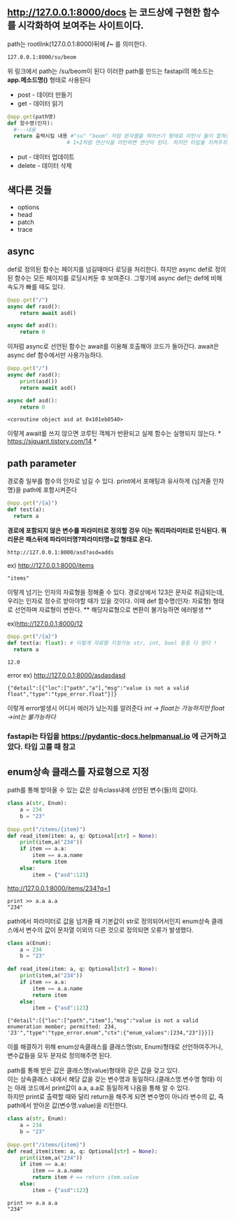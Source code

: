 ## http://127.0.0.1:8000/docs 는 코드상에 구현한 함수를 시각화하여 보여주는 사이트이다.

path는 rootlink(127.0.0.1:8000)뒤에 **/~** 를 의미한다.
~~~
127.0.0.1:8000/su/beom
~~~
위 링크에서 path는 /su/beom이 된다
이러한 path를 만드는 fastapi의 메소드는 **app.메소드명()** 형태로 사용된다
- post - 데이터 만들기
- get - 데이터 읽기
~~~python
@app.get(path명)
def 함수명(인자):
  #---내용
  return 출력시킬 내용 #"su" "beom" 처럼 문자열을 띄어쓰기 형태로 리턴시 둘이 합쳐진다 -> "subeom"
                   # 1+2처럼 연산식을 리턴하면 연산이 된다. 하지만 타입을 지켜주지 않으면 에러가 난다. ex) 1+'2'
~~~
- put - 데이터 업데이트
- delete - 데이터 삭제
## 색다른 것들
- options
- head
- patch
- trace


## async
def로 정의된 함수는 페이지를 넘길때마다 로딩을 처리한다.
하지만 async def로 정의된 함수는 모든 페이지를 로딩시켜둔 후 보여준다.
그렇기에 async def는 def에 비해 속도가 빠를 때도 있다.
~~~python
@app.get("/")
async def rasd():
    return await asd()

async def asd():
    return 0
~~~
이처럼 async로 선언된 함수는 await를 이용해 호출해야 코드가 돌아간다.
await은 async def 함수에서만 사용가능하다.

~~~python
@app.get("/")
async def rasd():
    print(asd())
    return await asd()

async def asd():
    return 0
~~~
~~~
<coroutine object asd at 0x101eb8540>
~~~
이렇게 await를 쓰지 않으면 코루틴 객체가 반환되고 실제 함수는 실행되지 않는다. * https://sjquant.tistory.com/14 *

## path parameter
경로중 일부를 함수의 인자로 넘길 수 있다. print에서 포매팅과 유사하게 {넘겨줄 인자명}을 path에 포함시켜준다
~~~python
@app.get("/{a}")
def test(a):
  return a
~~~

**경로에 포함되지 않은 변수를 파라미터로 정의할 겅우 이는 쿼리파라미터로 인식된다.
쿼리문은 패스뒤에 파라미터명?파라미터명=값 형태로 온다.**
~~~
http://127.0.0.1:8000/asd?asd=adds
~~~

ex) http://127.0.0.1:8000/items
~~~
"items"
~~~

이렇게 넘기는 인자의 자료형을 정해줄 수 있다. 
경로상에서 123은 문자로 취급되는데, 우리는 인자로 정수르 받아야할 때가 있을 것이다.
이때 def 함수명(인자: 자료형) 형태로 선언하며 자료형이 변한다.
** 해당자료형으로 변환이 불가능하면 에러발생 **

ex)http://127.0.0.1:8000/12
~~~python
@app.get("/{a}")
def test(a: float): # 이렇게 자료형 지정가능 str, int, bool 등등 다 된다 ! 
  return a
~~~
~~~
12.0
~~~

error ex) http://127.0.0.1:8000/asdasdasd
~~~
{"detail":[{"loc":["path","a"],"msg":"value is not a valid float","type":"type_error.float"}]}
~~~
이렇게 error발생시 어디서 에러가 났는지를 알려준다 
*int -> float는 가능하지만 float ->int는 불가능하다*

### fastapi는 타입을 https://pydantic-docs.helpmanual.io 에 근거하고 았다. 타입 고를 때 참고

## enum상속 클래스를 자료형으로 지정
path를 통해 받아올 수 있는 값은 상속class내에 선언된 변수(들)의 값이다.
~~~python
class a(str, Enum):
    a = 234
    b = "23"
    
@app.get("/items/{item}")
def read_item(item: a, q: Optional[str] = None):
    print(item,a("234"))
    if item == a.a:
        item == a.a.name
        return item
    else:
        item = {"asd":123}
~~~
http://127.0.0.1:8000/items/234?q=1
~~~
print >> a.a a.a
"234"
~~~
path에서 파라미터로 값을 넘겨줄 때 기본값이 str로 정의되어서인지 enum상속 클래스에서 변수의 값이 문자열 이외의 다른 것으로 정의되면 오류가 발생했다.
~~~python
class a(Enum):
    a = 234
    b = "23"
    
def read_item(item: a, q: Optional[str] = None):
    print(item,a("234"))
    if item == a.a:
        item == a.a.name
        return item
    else:
        item = {"asd":123}
~~~
~~~
{"detail":[{"loc":["path","item"],"msg":"value is not a valid enumeration member; permitted: 234, '23'","type":"type_error.enum","ctx":{"enum_values":[234,"23"]}}]}
~~~
이를 해결하기 위해 enum상속클래스를 클래스명(str, Enum)형태로 선언하여주거나, 변수값들을 모두 문자로 정의해주면 된다.

path를 통해 받은 값은 클래스명(value)형태와 같은 값을 갖고 있다. <br>
이는 상속클래스 내에서 해당 값을 갖는 변수명과 동일하다.(클래스명.변수명 형태) 이는 아래 코드에서 print값이 a.a, a.a로 동일하게 나옴을 통해 알 수 있다. <br>
하지만 print로 출력할 때와 달리 return을 해주게 되면 변수명이 아니라 변수의 값, 즉 path에서 받아온 값(변수명.value)을 리턴한다.
~~~python
class a(str, Enum):
    a = 234
    b = "23"
    
@app.get("/items/{item}")
def read_item(item: a, q: Optional[str] = None):
    print(item,a("234"))
    if item == a.a:
        item == a.a.name
        return item # == return item.value
    else:
        item = {"asd":123}
~~~
~~~
print >> a.a a.a
"234"
~~~
